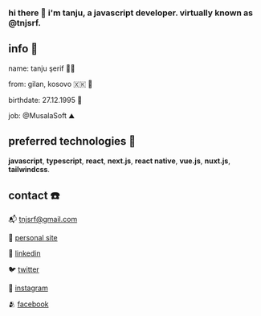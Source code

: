 ### hi there 👋 i'm tanju, a javascript developer. virtually known as @tnjsrf.


## info 🧍

name: tanju şerif 🙋‍♂️

from: gilan, kosovo 🇽🇰 🤟

birthdate: 27.12.1995 🎂

job: @MusalaSoft ⛰️


## preferred technologies 🚀

**javascript**, **typescript**, **react**, **next.js**, **react native**, **vue.js**, **nuxt.js**, **tailwindcss**.

## contact ☎️

📬 [tnjsrf@gmail.com](mailto:tnjsrf@gmail.com)

🤵 [personal site](https://www.tnjsrf.com)

📖 [linkedin](https://www.linkedin.com/in/tnjsrf)

🐦 [twitter](https://www.twitter.com/tnjsrf)

📸 [instagram](https://www.instagram.com/tnjsrf)

🫂 [facebook](https://www.facebook.com/tnjsrf)


